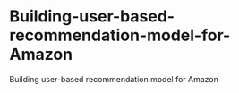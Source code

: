 # Building-user-based-recommendation-model-for-Amazon
Building user-based recommendation model for Amazon
